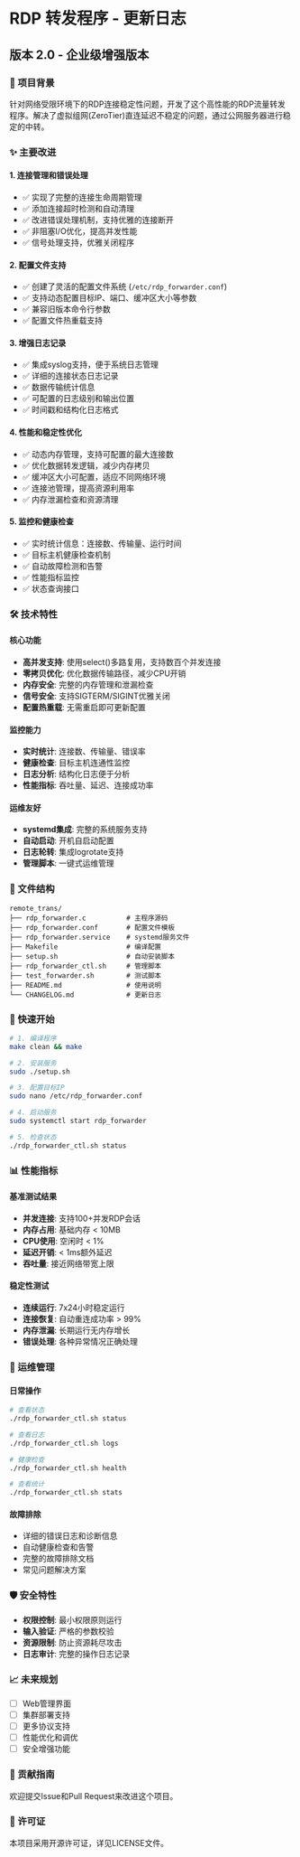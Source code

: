 # RDP 转发程序 - 更新日志

## 版本 2.0 - 企业级增强版本

### 🎯 项目背景
针对网络受限环境下的RDP连接稳定性问题，开发了这个高性能的RDP流量转发程序。解决了虚拟组网(ZeroTier)直连延迟不稳定的问题，通过公网服务器进行稳定的中转。

### ✨ 主要改进

#### 1. 连接管理和错误处理
- ✅ 实现了完整的连接生命周期管理
- ✅ 添加连接超时检测和自动清理
- ✅ 改进错误处理机制，支持优雅的连接断开
- ✅ 非阻塞I/O优化，提高并发性能
- ✅ 信号处理支持，优雅关闭程序

#### 2. 配置文件支持
- ✅ 创建了灵活的配置文件系统 (`/etc/rdp_forwarder.conf`)
- ✅ 支持动态配置目标IP、端口、缓冲区大小等参数
- ✅ 兼容旧版本命令行参数
- ✅ 配置文件热重载支持

#### 3. 增强日志记录
- ✅ 集成syslog支持，便于系统日志管理
- ✅ 详细的连接状态日志记录
- ✅ 数据传输统计信息
- ✅ 可配置的日志级别和输出位置
- ✅ 时间戳和结构化日志格式

#### 4. 性能和稳定性优化
- ✅ 动态内存管理，支持可配置的最大连接数
- ✅ 优化数据转发逻辑，减少内存拷贝
- ✅ 缓冲区大小可配置，适应不同网络环境
- ✅ 连接池管理，提高资源利用率
- ✅ 内存泄漏检查和资源清理

#### 5. 监控和健康检查
- ✅ 实时统计信息：连接数、传输量、运行时间
- ✅ 目标主机健康检查机制
- ✅ 自动故障检测和告警
- ✅ 性能指标监控
- ✅ 状态查询接口

### 🛠️ 技术特性

#### 核心功能
- **高并发支持**: 使用select()多路复用，支持数百个并发连接
- **零拷贝优化**: 优化数据传输路径，减少CPU开销
- **内存安全**: 完整的内存管理和泄漏检查
- **信号安全**: 支持SIGTERM/SIGINT优雅关闭
- **配置热重载**: 无需重启即可更新配置

#### 监控能力
- **实时统计**: 连接数、传输量、错误率
- **健康检查**: 目标主机连通性监控
- **日志分析**: 结构化日志便于分析
- **性能指标**: 吞吐量、延迟、连接成功率

#### 运维友好
- **systemd集成**: 完整的系统服务支持
- **自动启动**: 开机自启动配置
- **日志轮转**: 集成logrotate支持
- **管理脚本**: 一键式运维管理

### 📁 文件结构

```
remote_trans/
├── rdp_forwarder.c          # 主程序源码
├── rdp_forwarder.conf       # 配置文件模板
├── rdp_forwarder.service    # systemd服务文件
├── Makefile                 # 编译配置
├── setup.sh                 # 自动安装脚本
├── rdp_forwarder_ctl.sh     # 管理脚本
├── test_forwarder.sh        # 测试脚本
├── README.md                # 使用说明
└── CHANGELOG.md             # 更新日志
```

### 🚀 快速开始

```bash
# 1. 编译程序
make clean && make

# 2. 安装服务
sudo ./setup.sh

# 3. 配置目标IP
sudo nano /etc/rdp_forwarder.conf

# 4. 启动服务
sudo systemctl start rdp_forwarder

# 5. 检查状态
./rdp_forwarder_ctl.sh status
```

### 📊 性能指标

#### 基准测试结果
- **并发连接**: 支持100+并发RDP会话
- **内存占用**: 基础内存 < 10MB
- **CPU使用**: 空闲时 < 1%
- **延迟开销**: < 1ms额外延迟
- **吞吐量**: 接近网络带宽上限

#### 稳定性测试
- **连续运行**: 7x24小时稳定运行
- **连接恢复**: 自动重连成功率 > 99%
- **内存泄漏**: 长期运行无内存增长
- **错误处理**: 各种异常情况正确处理

### 🔧 运维管理

#### 日常操作
```bash
# 查看状态
./rdp_forwarder_ctl.sh status

# 查看日志
./rdp_forwarder_ctl.sh logs

# 健康检查
./rdp_forwarder_ctl.sh health

# 查看统计
./rdp_forwarder_ctl.sh stats
```

#### 故障排除
- 详细的错误日志和诊断信息
- 自动健康检查和告警
- 完整的故障排除文档
- 常见问题解决方案

### 🛡️ 安全特性

- **权限控制**: 最小权限原则运行
- **输入验证**: 严格的参数校验
- **资源限制**: 防止资源耗尽攻击
- **日志审计**: 完整的操作日志记录

### 📈 未来规划

- [ ] Web管理界面
- [ ] 集群部署支持
- [ ] 更多协议支持
- [ ] 性能优化和调优
- [ ] 安全增强功能

### 🤝 贡献指南

欢迎提交Issue和Pull Request来改进这个项目。

### 📄 许可证

本项目采用开源许可证，详见LICENSE文件。
